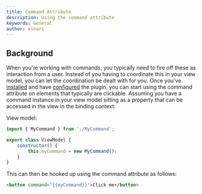 ```yaml
---
title: Command Attribute
description: Using the command attribute
keywords: General
author: einari
---
```

## Background

When you're working with commands, you typically need to fire off these as interaction from a user.
Instead of you having to coordinate this in your view model, you can let the coordination be dealt with for you.
Once you've [installed](../installing.md) and have [configured](../using.md) the plugin, you can start using
the command attribute on elements that typically are clickable. Assuming you have a command instance in your
view model sitting as a property that can be accessed in the view in the binding context:

View model:
```javascript
import { MyCommand } from './MyCommand';

export class ViewModel {
    constructor() {
        this.myCommand = new MyCommand();
    }
}
```

This can then be hooked up using the command attribute as follows:

```html
<button command="{{myCommand}}">Click me</button>
```